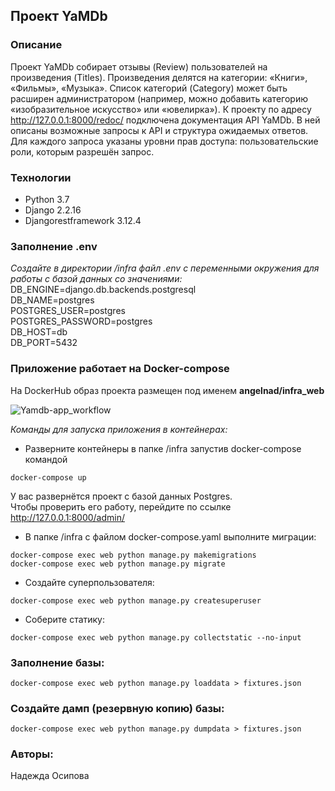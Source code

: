 ## Проект YaMDb

### Описание
Проект YaMDb собирает отзывы (Review) пользователей на произведения (Titles). Произведения делятся на категории: «Книги», «Фильмы», «Музыка». Список категорий (Category) может быть расширен администратором (например, можно добавить категорию «изобразительное искусство» или «ювелирка»).
К проекту по адресу http://127.0.0.1:8000/redoc/ подключена документация API YaMDb. В ней описаны возможные запросы к API и структура ожидаемых ответов. Для каждого запроса указаны уровни прав доступа: пользовательские роли, которым разрешён запрос.

### Технологии
- Python 3.7
- Django 2.2.16
- Djangorestframework 3.12.4


### Заполнение .env

_Создайте в директории /infra файл .env с переменными окружения для работы с базой данных со значениями:_
DB_ENGINE=django.db.backends.postgresql<br>
DB_NAME=postgres <br>
POSTGRES_USER=postgres <br>
POSTGRES_PASSWORD=postgres <br>
DB_HOST=db <br>
DB_PORT=5432

### Приложение работает на Docker-compose
На DockerHub образ проекта размещен под именем **angelnad/infra_web** <br>

![Yamdb-app_workflow](https://github.com/AngelNad/yamdb_final/actions/workflows/yamdb_workflow.yml/badge.svg)

_Команды для запуска приложения в контейнерах:_
- Разверните контейнеры в папке /infra запустив docker-compose командой

```
docker-compose up
```
У вас развернётся проект с базой данных Postgres. <br>
Чтобы проверить его работу, перейдите по ссылке http://127.0.0.1:8000/admin/
- В папке /infra с файлом docker-compose.yaml выполните миграции:

```
docker-compose exec web python manage.py makemigrations
docker-compose exec web python manage.py migrate
```
- Создайте суперпользователя:
```
docker-compose exec web python manage.py createsuperuser
```

- Соберите статику:
```
docker-compose exec web python manage.py collectstatic --no-input
```

### Заполнение базы:

```
docker-compose exec web python manage.py loaddata > fixtures.json
```

### Создайте дамп (резервную копию) базы:

```
docker-compose exec web python manage.py dumpdata > fixtures.json
```

### Авторы:
Надежда Осипова

